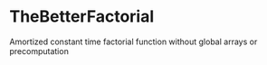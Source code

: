 # TheBetterFactorial
Amortized constant time factorial function without global arrays or precomputation
